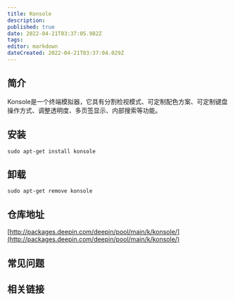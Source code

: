 ```yaml
---
title: Konsole
description: 
published: true
date: 2022-04-21T03:37:05.982Z
tags: 
editor: markdown
dateCreated: 2022-04-21T03:37:04.029Z
---
```


## 简介

Konsole是一个终端模拟器，它具有分割检视模式、可定制配色方案、可定制键盘操作方式、调整透明度、多页签显示、内部搜索等功能。

## 安装

`sudo apt-get install konsole`

## 卸载

`sudo apt-get remove konsole`

## 仓库地址

[http://packages.deepin.com/deepin/pool/main/k/konsole/](http://packages.deepin.com/deepin/pool/main/k/konsole/)


## 常见问题


## 相关链接